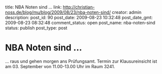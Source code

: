 title: NBA Noten sind ...
link: http://christian-noss.de/blog/mu/blog/2009/08/23/nba-noten-sind/
creator: admin
description: 
post_id: 90
post_date: 2009-08-23 10:32:48
post_date_gmt: 2009-08-23 08:32:48
comment_status: open
post_name: nba-noten-sind
status: publish
post_type: post

# NBA Noten sind ...

... raus und gehen morgen ans Prüfungsamt. Termin zur Klausureinsicht ist am 03. September von 11.00-13.00 Uhr im Raum 3241.